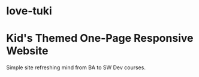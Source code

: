 # love-tuki

<div>
<h1>Kid's Themed One-Page Responsive Website</h1>
<p>Simple site refreshing mind from BA to SW Dev courses.</p>
</div> 
